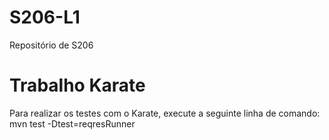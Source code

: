 # S206-L1
Repositório de S206

# Trabalho Karate
Para realizar os testes com o Karate, execute a seguinte linha de comando:
mvn test -Dtest=reqresRunner
